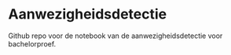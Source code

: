 # Aanwezigheidsdetectie
Github repo voor de notebook van de aanwezigheidsdetectie voor bachelorproef.

